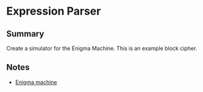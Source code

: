 # Expression Parser

## Summary

Create a simulator for the Enigma Machine.  This is an example block cipher.

## Notes

- [Enigma machine](https://en.wikipedia.org/wiki/Enigma_machine)
  